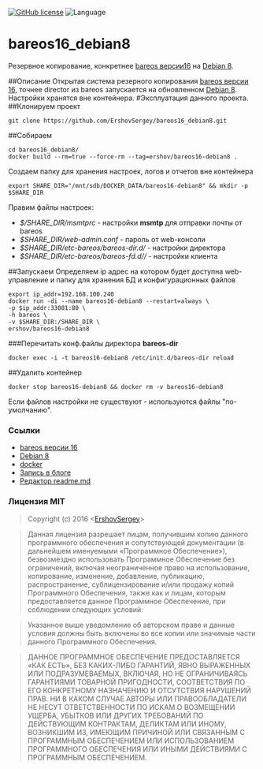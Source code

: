 [![GitHub license](https://img.shields.io/badge/license-MIT-blue.svg)](https://raw.githubusercontent.com/github.com/ErshovSergey/master/LICENSE) ![Language](https://img.shields.io/badge/language-bash-yellowgreen.svg)
# bareos16_debian8
Резервное копирование, конкретнее [bareos версии16](https://www.bareos.org/en/news/bareos-16-2-4-major-version-released.html) на [Debian 8](https://www.debian.org/releases/stable/).

##Описание
Открытая система резерного копирования  [bareos версии 16](https://www.bareos.org/en/news/bareos-16-2-4-major-version-released.html), точнее director из bareos запускается на обновленном [Debian 8](https://www.debian.org/releases/stable/). Настройки хранятся вне контейнера.
#Эксплуатация данного проекта.
##Клонируем проект
```shell
git clone https://github.com/ErshovSergey/bareos16_debian8.git
```
##Собираем
```shell
cd bareos16_debian8/
docker build --rm=true --force-rm --tag=ershov/bareos16-debian8 .
```
Создаем папку для хранения настроек, логов и отчетов вне контейнера
```shell
export SHARE_DIR="/mnt/sdb/DOCKER_DATA/bareos16-debian8" && mkdir -p $SHARE_DIR
```
Правим файлы настроек:
 - *$/SHARE_DIR/msmtprc* - настройки **msmtp** для отправки почты от bareos
 - *$SHARE_DIR/web-admin.conf* - пароль от web-консоли
 - *$SHARE_DIR/etc-bareos/bareos-dir.d/* - настройки директора
 - *$SHARE_DIR/etc-bareos/bareos-fd.d//* - настройки клиента

##Запускаем
Определяем ip адрес на котором будет доступна web-управление и папку для хранения БД и конфигурационных файлов
```shell
export ip_addr=192.168.100.240
docker run -di --name bareos16-debian8 --restart=always \
-p $ip_addr:33081:80 \
-h bareos \
-v $SHARE_DIR:/SHARE_DIR \
ershov/bareos16-debian8
```

###Перечитать конф.файлы директора **bareos-dir**
```shell
docker exec -i -t bareos16-debian8 /etc/init.d/bareos-dir reload
```
##Удалить контейнер
```shell
docker stop bareos16-debian8 && docker rm -v bareos16-debian8
```
Если файлов настройки не существуют - используются файлы "по-умолчанию".
### <i class="icon-upload"></i>Ссылки
 - [bareos версии 16](https://www.bareos.org/en/news/bareos-16-2-4-major-version-released.html)
 - [Debian 8](https://www.debian.org/releases/stable/)
 - [docker](https://www.docker.com/)
 - [Запись в блоге](https://)
 - [Редактор readme.md](https://stackedit.io/)

### <i class="icon-refresh"></i>Лицензия MIT

> Copyright (c) 2016 &lt;[ErshovSergey](http://github.com/ErshovSergey/)&gt;

> Данная лицензия разрешает лицам, получившим копию данного программного обеспечения и сопутствующей документации (в дальнейшем именуемыми «Программное Обеспечение»), безвозмездно использовать Программное Обеспечение без ограничений, включая неограниченное право на использование, копирование, изменение, добавление, публикацию, распространение, сублицензирование и/или продажу копий Программного Обеспечения, также как и лицам, которым предоставляется данное Программное Обеспечение, при соблюдении следующих условий:

> Указанное выше уведомление об авторском праве и данные условия должны быть включены во все копии или значимые части данного Программного Обеспечения.

> ДАННОЕ ПРОГРАММНОЕ ОБЕСПЕЧЕНИЕ ПРЕДОСТАВЛЯЕТСЯ «КАК ЕСТЬ», БЕЗ КАКИХ-ЛИБО ГАРАНТИЙ, ЯВНО ВЫРАЖЕННЫХ ИЛИ ПОДРАЗУМЕВАЕМЫХ, ВКЛЮЧАЯ, НО НЕ ОГРАНИЧИВАЯСЬ ГАРАНТИЯМИ ТОВАРНОЙ ПРИГОДНОСТИ, СООТВЕТСТВИЯ ПО ЕГО КОНКРЕТНОМУ НАЗНАЧЕНИЮ И ОТСУТСТВИЯ НАРУШЕНИЙ ПРАВ. НИ В КАКОМ СЛУЧАЕ АВТОРЫ ИЛИ ПРАВООБЛАДАТЕЛИ НЕ НЕСУТ ОТВЕТСТВЕННОСТИ ПО ИСКАМ О ВОЗМЕЩЕНИИ УЩЕРБА, УБЫТКОВ ИЛИ ДРУГИХ ТРЕБОВАНИЙ ПО ДЕЙСТВУЮЩИМ КОНТРАКТАМ, ДЕЛИКТАМ ИЛИ ИНОМУ, ВОЗНИКШИМ ИЗ, ИМЕЮЩИМ ПРИЧИНОЙ ИЛИ СВЯЗАННЫМ С ПРОГРАММНЫМ ОБЕСПЕЧЕНИЕМ ИЛИ ИСПОЛЬЗОВАНИЕМ ПРОГРАММНОГО ОБЕСПЕЧЕНИЯ ИЛИ ИНЫМИ ДЕЙСТВИЯМИ С ПРОГРАММНЫМ ОБЕСПЕЧЕНИЕМ.

